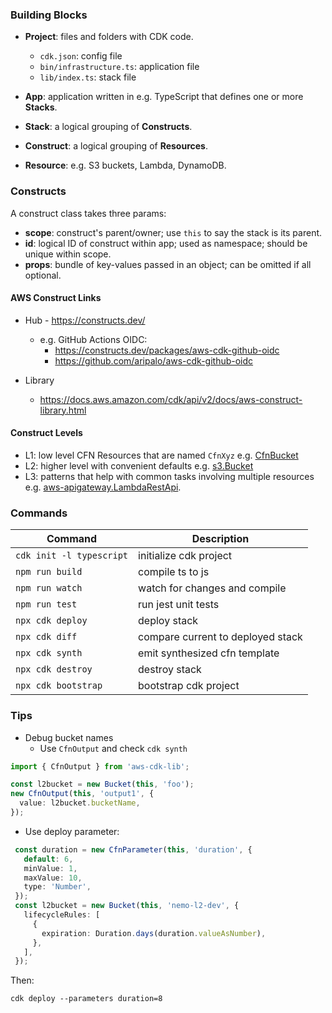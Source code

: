 ### Building Blocks

- **Project**: files and folders with CDK code.

  - `cdk.json`: config file
  - `bin/infrastructure.ts`: application file
  - `lib/index.ts`: stack file

- **App**: application written in e.g. TypeScript that defines one or more
  **Stacks**.
- **Stack**: a logical grouping of **Constructs**.
- **Construct**: a logical grouping of **Resources**.
- **Resource**: e.g. S3 buckets, Lambda, DynamoDB.

### Constructs

A construct class takes three params:

- **scope**: construct's parent/owner; use `this` to say the stack is its
  parent.
- **id**: logical ID of construct within app; used as namespace; should be
  unique within scope.
- **props**: bundle of key-values passed in an object; can be omitted if all
  optional.

#### AWS Construct Links

- Hub - https://constructs.dev/

  - e.g. GitHub Actions OIDC:
    - https://constructs.dev/packages/aws-cdk-github-oidc
    - https://github.com/aripalo/aws-cdk-github-oidc

- Library
  - https://docs.aws.amazon.com/cdk/api/v2/docs/aws-construct-library.html

#### Construct Levels

- L1: low level CFN Resources that are named `CfnXyz` e.g.
  [CfnBucket][l1-bucket]
- L2: higher level with convenient defaults e.g. [s3.Bucket][l2-bucket]
- L3: patterns that help with common tasks involving multiple resources e.g.
  [aws-apigateway.LambdaRestApi][l3-apilambda].

[l1-bucket]:
  https://docs.aws.amazon.com/cdk/api/v2/docs/aws-cdk-lib.aws_s3.CfnBucket.html
[l2-bucket]:
  https://docs.aws.amazon.com/cdk/api/v2/docs/aws-cdk-lib.aws_s3.Bucket.html
[l3-apilambda]:
  https://docs.aws.amazon.com/cdk/api/v2/docs/aws-cdk-lib.aws_apigateway.LambdaRestApi.html

### Commands

| Command                  | Description                       |
| ------------------------ | --------------------------------- |
| `cdk init -l typescript` | initialize cdk project            |
| `npm run build`          | compile ts to js                  |
| `npm run watch`          | watch for changes and compile     |
| `npm run test`           | run jest unit tests               |
| `npx cdk deploy`         | deploy stack                      |
| `npx cdk diff`           | compare current to deployed stack |
| `npx cdk synth`          | emit synthesized cfn template     |
| `npx cdk destroy`        | destroy stack                     |
| `npx cdk bootstrap`      | bootstrap cdk project             |

### Tips

- Debug bucket names
  - Use `CfnOutput` and check `cdk synth`

```ts
import { CfnOutput } from 'aws-cdk-lib';

const l2bucket = new Bucket(this, 'foo');
new CfnOutput(this, 'output1', {
  value: l2bucket.bucketName,
});
```

- Use deploy parameter:

```ts
 const duration = new CfnParameter(this, 'duration', {
   default: 6,
   minValue: 1,
   maxValue: 10,
   type: 'Number',
 });
 const l2bucket = new Bucket(this, 'nemo-l2-dev', {
   lifecycleRules: [
     {
       expiration: Duration.days(duration.valueAsNumber),
     },
   ],
 });
```
Then:

```shell
cdk deploy --parameters duration=8
```
